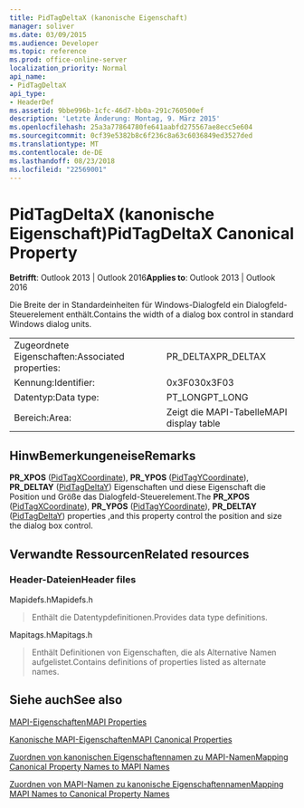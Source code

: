 ```yaml
---
title: PidTagDeltaX (kanonische Eigenschaft)
manager: soliver
ms.date: 03/09/2015
ms.audience: Developer
ms.topic: reference
ms.prod: office-online-server
localization_priority: Normal
api_name:
- PidTagDeltaX
api_type:
- HeaderDef
ms.assetid: 9bbe996b-1cfc-46d7-bb0a-291c760500ef
description: 'Letzte Änderung: Montag, 9. März 2015'
ms.openlocfilehash: 25a3a77864780fe641aabfd275567ae8ecc5e604
ms.sourcegitcommit: 0cf39e5382b8c6f236c8a63c6036849ed3527ded
ms.translationtype: MT
ms.contentlocale: de-DE
ms.lasthandoff: 08/23/2018
ms.locfileid: "22569001"
---
```

# <a name="pidtagdeltax-canonical-property"></a><span data-ttu-id="c29a4-103">PidTagDeltaX (kanonische Eigenschaft)</span><span class="sxs-lookup"><span data-stu-id="c29a4-103">PidTagDeltaX Canonical Property</span></span>

  
  
<span data-ttu-id="c29a4-104">**Betrifft**: Outlook 2013 | Outlook 2016</span><span class="sxs-lookup"><span data-stu-id="c29a4-104">**Applies to**: Outlook 2013 | Outlook 2016</span></span> 
  
<span data-ttu-id="c29a4-105">Die Breite der in Standardeinheiten für Windows-Dialogfeld ein Dialogfeld-Steuerelement enthält.</span><span class="sxs-lookup"><span data-stu-id="c29a4-105">Contains the width of a dialog box control in standard Windows dialog units.</span></span> 
  
|||
|:-----|:-----|
|<span data-ttu-id="c29a4-106">Zugeordnete Eigenschaften:</span><span class="sxs-lookup"><span data-stu-id="c29a4-106">Associated properties:</span></span>  <br/> |<span data-ttu-id="c29a4-107">PR_DELTAX</span><span class="sxs-lookup"><span data-stu-id="c29a4-107">PR_DELTAX</span></span>  <br/> |
|<span data-ttu-id="c29a4-108">Kennung:</span><span class="sxs-lookup"><span data-stu-id="c29a4-108">Identifier:</span></span>  <br/> |<span data-ttu-id="c29a4-109">0x3F03</span><span class="sxs-lookup"><span data-stu-id="c29a4-109">0x3F03</span></span>  <br/> |
|<span data-ttu-id="c29a4-110">Datentyp:</span><span class="sxs-lookup"><span data-stu-id="c29a4-110">Data type:</span></span>  <br/> |<span data-ttu-id="c29a4-111">PT_LONG</span><span class="sxs-lookup"><span data-stu-id="c29a4-111">PT_LONG</span></span>  <br/> |
|<span data-ttu-id="c29a4-112">Bereich:</span><span class="sxs-lookup"><span data-stu-id="c29a4-112">Area:</span></span>  <br/> |<span data-ttu-id="c29a4-113">Zeigt die MAPI-Tabelle</span><span class="sxs-lookup"><span data-stu-id="c29a4-113">MAPI display table</span></span>  <br/> |
   
## <a name="remarks"></a><span data-ttu-id="c29a4-114">HinwBemerkungeneise</span><span class="sxs-lookup"><span data-stu-id="c29a4-114">Remarks</span></span>

<span data-ttu-id="c29a4-115">**PR_XPOS** ([PidTagXCoordinate](pidtagxcoordinate-canonical-property.md)), **PR_YPOS** ([PidTagYCoordinate](pidtagycoordinate-canonical-property.md)), **PR_DELTAY** ([PidTagDeltaY](pidtagdeltay-canonical-property.md)) Eigenschaften und diese Eigenschaft die Position und Größe das Dialogfeld-Steuerelement.</span><span class="sxs-lookup"><span data-stu-id="c29a4-115">The **PR_XPOS** ([PidTagXCoordinate](pidtagxcoordinate-canonical-property.md)), **PR_YPOS** ([PidTagYCoordinate](pidtagycoordinate-canonical-property.md)), **PR_DELTAY** ([PidTagDeltaY](pidtagdeltay-canonical-property.md)) properties ,and this property control the position and size the dialog box control.</span></span> 
  
## <a name="related-resources"></a><span data-ttu-id="c29a4-116">Verwandte Ressourcen</span><span class="sxs-lookup"><span data-stu-id="c29a4-116">Related resources</span></span>

### <a name="header-files"></a><span data-ttu-id="c29a4-117">Header-Dateien</span><span class="sxs-lookup"><span data-stu-id="c29a4-117">Header files</span></span>

<span data-ttu-id="c29a4-118">Mapidefs.h</span><span class="sxs-lookup"><span data-stu-id="c29a4-118">Mapidefs.h</span></span>
  
> <span data-ttu-id="c29a4-119">Enthält die Datentypdefinitionen.</span><span class="sxs-lookup"><span data-stu-id="c29a4-119">Provides data type definitions.</span></span>
    
<span data-ttu-id="c29a4-120">Mapitags.h</span><span class="sxs-lookup"><span data-stu-id="c29a4-120">Mapitags.h</span></span>
  
> <span data-ttu-id="c29a4-121">Enthält Definitionen von Eigenschaften, die als Alternative Namen aufgelistet.</span><span class="sxs-lookup"><span data-stu-id="c29a4-121">Contains definitions of properties listed as alternate names.</span></span>
    
## <a name="see-also"></a><span data-ttu-id="c29a4-122">Siehe auch</span><span class="sxs-lookup"><span data-stu-id="c29a4-122">See also</span></span>



[<span data-ttu-id="c29a4-123">MAPI-Eigenschaften</span><span class="sxs-lookup"><span data-stu-id="c29a4-123">MAPI Properties</span></span>](mapi-properties.md)
  
[<span data-ttu-id="c29a4-124">Kanonische MAPI-Eigenschaften</span><span class="sxs-lookup"><span data-stu-id="c29a4-124">MAPI Canonical Properties</span></span>](mapi-canonical-properties.md)
  
[<span data-ttu-id="c29a4-125">Zuordnen von kanonischen Eigenschaftennamen zu MAPI-Namen</span><span class="sxs-lookup"><span data-stu-id="c29a4-125">Mapping Canonical Property Names to MAPI Names</span></span>](mapping-canonical-property-names-to-mapi-names.md)
  
[<span data-ttu-id="c29a4-126">Zuordnen von MAPI-Namen zu kanonische Eigenschaftennamen</span><span class="sxs-lookup"><span data-stu-id="c29a4-126">Mapping MAPI Names to Canonical Property Names</span></span>](mapping-mapi-names-to-canonical-property-names.md)

